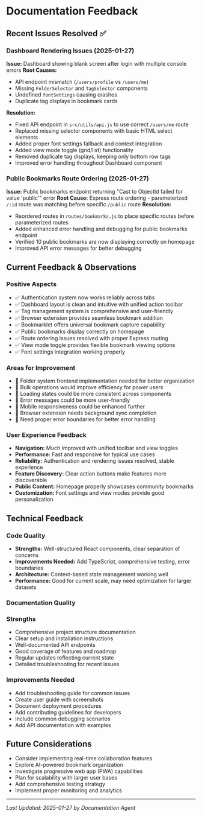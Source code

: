 # Documentation Feedback

## Recent Issues Resolved ✅

### Dashboard Rendering Issues (2025-01-27)
**Issue:** Dashboard showing blank screen after login with multiple console errors
**Root Causes:** 
- API endpoint mismatch (`/users/profile` vs `/users/me`)
- Missing `FolderSelector` and `TagSelector` components
- Undefined `fontSettings` causing crashes
- Duplicate tag displays in bookmark cards

**Resolution:**
- Fixed API endpoint in `src/utils/api.js` to use correct `/users/me` route
- Replaced missing selector components with basic HTML select elements
- Added proper font settings fallback and context integration
- Added view mode toggle (grid/list) functionality
- Removed duplicate tag displays, keeping only bottom row tags
- Improved error handling throughout Dashboard component

### Public Bookmarks Route Ordering (2025-01-27)
**Issue:** Public bookmarks endpoint returning "Cast to ObjectId failed for value 'public'" error
**Root Cause:** Express route ordering - parameterized `/:id` route was matching before specific `/public` route
**Resolution:**
- Reordered routes in `routes/bookmarks.js` to place specific routes before parameterized routes
- Added enhanced error handling and debugging for public bookmarks endpoint
- Verified 10 public bookmarks are now displaying correctly on homepage
- Improved API error messages for better debugging

## Current Feedback & Observations

### Positive Aspects
- ✅ Authentication system now works reliably across tabs
- ✅ Dashboard layout is clean and intuitive with unified action toolbar
- ✅ Tag management system is comprehensive and user-friendly
- ✅ Browser extension provides seamless bookmark addition
- ✅ Bookmarklet offers universal bookmark capture capability
- ✅ Public bookmarks display correctly on homepage
- ✅ Route ordering issues resolved with proper Express routing
- ✅ View mode toggle provides flexible bookmark viewing options
- ✅ Font settings integration working properly

### Areas for Improvement
- 🔄 Folder system frontend implementation needed for better organization
- 🔄 Bulk operations would improve efficiency for power users
- 🔄 Loading states could be more consistent across components
- 🔄 Error messages could be more user-friendly
- 🔄 Mobile responsiveness could be enhanced further
- 🔄 Browser extension needs background sync completion
- 🔄 Need proper error boundaries for better error handling

### User Experience Feedback
- **Navigation:** Much improved with unified toolbar and view toggles
- **Performance:** Fast and responsive for typical use cases
- **Reliability:** Authentication and rendering issues resolved, stable experience
- **Feature Discovery:** Clear action buttons make features more discoverable
- **Public Content:** Homepage properly showcases community bookmarks
- **Customization:** Font settings and view modes provide good personalization

## Technical Feedback

### Code Quality
- **Strengths:** Well-structured React components, clear separation of concerns
- **Improvements Needed:** Add TypeScript, comprehensive testing, error boundaries
- **Architecture:** Context-based state management working well
- **Performance:** Good for current scale, may need optimization for larger datasets

### Documentation Quality

### Strengths
- Comprehensive project structure documentation
- Clear setup and installation instructions
- Well-documented API endpoints
- Good coverage of features and roadmap
- Regular updates reflecting current state
- Detailed troubleshooting for recent issues

### Improvements Needed
- Add troubleshooting guide for common issues
- Create user guide with screenshots
- Document deployment procedures
- Add contributing guidelines for developers
- Include common debugging scenarios
- Add API documentation with examples

## Future Considerations
- Consider implementing real-time collaboration features
- Explore AI-powered bookmark organization
- Investigate progressive web app (PWA) capabilities
- Plan for scalability with larger user bases
- Add comprehensive testing strategy
- Implement proper monitoring and analytics

---
*Last Updated: 2025-01-27 by Documentation Agent*
